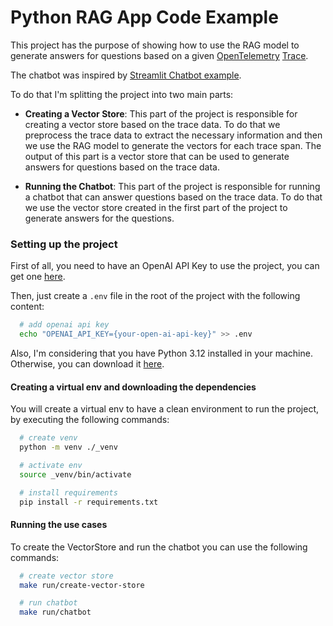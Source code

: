 # Python RAG App Code Example

This project has the purpose of showing how to use the RAG model to generate answers for questions based on a given [OpenTelemetry](https://opentelemetry.io/) [Trace](https://opentelemetry.io/docs/concepts/signals/traces/).

The chatbot was inspired by [Streamlit Chatbot example](https://github.com/streamlit/llm-examples/blob/main/Chatbot.py).

To do that I'm splitting the project into two main parts:

- **Creating a Vector Store**: This part of the project is responsible for creating a vector store based on the trace data. To do that we preprocess the trace data to extract the necessary information and then we use the RAG model to generate the vectors for each trace span. The output of this part is a vector store that can be used to generate answers for questions based on the trace data.

- **Running the Chatbot**: This part of the project is responsible for running a chatbot that can answer questions based on the trace data. To do that we use the vector store created in the first part of the project to generate answers for the questions.

### Setting up the project

First of all, you need to have an OpenAI API Key to use the project, you can get one [here](https://platform.openai.com/signup).

Then, just create a `.env` file in the root of the project with the following content:

```sh
  # add openai api key
  echo "OPENAI_API_KEY={your-open-ai-api-key}" >> .env
```

Also, I'm considering that you have Python 3.12 installed in your machine. Otherwise, you can download it [here](https://www.python.org/downloads/).

#### Creating a virtual env and downloading the dependencies

You will create a virtual env to have a clean environment to run the project, by executing the following commands:

```sh
  # create venv
  python -m venv ./_venv

  # activate env
  source _venv/bin/activate

  # install requirements
  pip install -r requirements.txt
```

#### Running the use cases

To create the VectorStore and run the chatbot you can use the following commands:

```sh
  # create vector store
  make run/create-vector-store

  # run chatbot
  make run/chatbot
```
